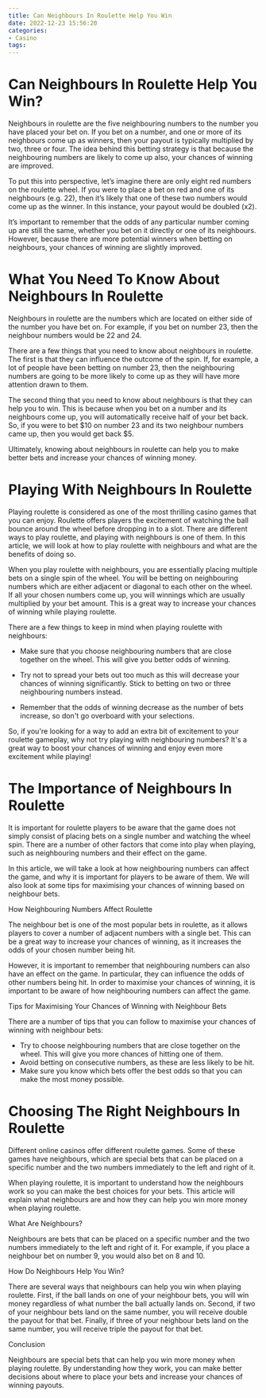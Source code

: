 ```yaml
---
title: Can Neighbours In Roulette Help You Win
date: 2022-12-23 15:56:20
categories:
- Casino
tags:
---
```



#  Can Neighbours In Roulette Help You Win?

 Neighbours in roulette are the five neighbouring numbers to the number you have placed your bet on. If you bet on a number, and one or more of its neighbours come up as winners, then your payout is typically multiplied by two, three or four. The idea behind this betting strategy is that because the neighbouring numbers are likely to come up also, your chances of winning are improved.

To put this into perspective, let’s imagine there are only eight red numbers on the roulette wheel. If you were to place a bet on red and one of its neighbours (e.g. 22), then it’s likely that one of these two numbers would come up as the winner. In this instance, your payout would be doubled (x2).

It’s important to remember that the odds of any particular number coming up are still the same, whether you bet on it directly or one of its neighbours. However, because there are more potential winners when betting on neighbours, your chances of winning are slightly improved.

#  What You Need To Know About Neighbours In Roulette

Neighbours in roulette are the numbers which are located on either side of the number you have bet on. For example, if you bet on number 23, then the neighbour numbers would be 22 and 24.

There are a few things that you need to know about neighbours in roulette. The first is that they can influence the outcome of the spin. If, for example, a lot of people have been betting on number 23, then the neighbouring numbers are going to be more likely to come up as they will have more attention drawn to them.

The second thing that you need to know about neighbours is that they can help you to win. This is because when you bet on a number and its neighbours come up, you will automatically receive half of your bet back. So, if you were to bet $10 on number 23 and its two neighbour numbers came up, then you would get back $5.

Ultimately, knowing about neighbours in roulette can help you to make better bets and increase your chances of winning money.

#  Playing With Neighbours In Roulette

Playing roulette is considered as one of the most thrilling casino games that you can enjoy. Roulette offers players the excitement of watching the ball bounce around the wheel before dropping in to a slot. There are different ways to play roulette, and playing with neighbours is one of them. In this article, we will look at how to play roulette with neighbours and what are the benefits of doing so.

When you play roulette with neighbours, you are essentially placing multiple bets on a single spin of the wheel. You will be betting on neighbouring numbers which are either adjacent or diagonal to each other on the wheel. If all your chosen numbers come up, you will winnings which are usually multiplied by your bet amount. This is a great way to increase your chances of winning while playing roulette.

There are a few things to keep in mind when playing roulette with neighbours:

- Make sure that you choose neighbouring numbers that are close together on the wheel. This will give you better odds of winning.

- Try not to spread your bets out too much as this will decrease your chances of winning significantly. Stick to betting on two or three neighbouring numbers instead.

- Remember that the odds of winning decrease as the number of bets increase, so don't go overboard with your selections.

So, if you're looking for a way to add an extra bit of excitement to your roulette gameplay, why not try playing with neighbouring numbers? It's a great way to boost your chances of winning and enjoy even more excitement while playing!

#  The Importance of Neighbours In Roulette

It is important for roulette players to be aware that the game does not simply consist of placing bets on a single number and watching the wheel spin. There are a number of other factors that come into play when playing, such as neighbouring numbers and their effect on the game.

In this article, we will take a look at how neighbouring numbers can affect the game, and why it is important for players to be aware of them. We will also look at some tips for maximising your chances of winning based on neighbour bets.

How Neighbouring Numbers Affect Roulette

The neighbour bet is one of the most popular bets in roulette, as it allows players to cover a number of adjacent numbers with a single bet. This can be a great way to increase your chances of winning, as it increases the odds of your chosen number being hit.

However, it is important to remember that neighbouring numbers can also have an effect on the game. In particular, they can influence the odds of other numbers being hit. In order to maximise your chances of winning, it is important to be aware of how neighbouring numbers can affect the game.

Tips for Maximising Your Chances of Winning with Neighbour Bets

There are a number of tips that you can follow to maximise your chances of winning with neighbour bets:


- Try to choose neighbouring numbers that are close together on the wheel. This will give you more chances of hitting one of them.
- Avoid betting on consecutive numbers, as these are less likely to be hit. 
- Make sure you know which bets offer the best odds so that you can make the most money possible.

#  Choosing The Right Neighbours In Roulette

Different online casinos offer different roulette games. Some of these games have neighbours, which are special bets that can be placed on a specific number and the two numbers immediately to the left and right of it.

When playing roulette, it is important to understand how the neighbours work so you can make the best choices for your bets. This article will explain what neighbours are and how they can help you win more money when playing roulette.

What Are Neighbours?

Neighbours are bets that can be placed on a specific number and the two numbers immediately to the left and right of it. For example, if you place a neighbour bet on number 9, you would also bet on 8 and 10.

How Do Neighbours Help You Win?

There are several ways that neighbours can help you win when playing roulette. First, if the ball lands on one of your neighbour bets, you will win money regardless of what number the ball actually lands on. Second, if two of your neighbour bets land on the same number, you will receive double the payout for that bet. Finally, if three of your neighbour bets land on the same number, you will receive triple the payout for that bet.

Conclusion

Neighbours are special bets that can help you win more money when playing roulette. By understanding how they work, you can make better decisions about where to place your bets and increase your chances of winning payouts.